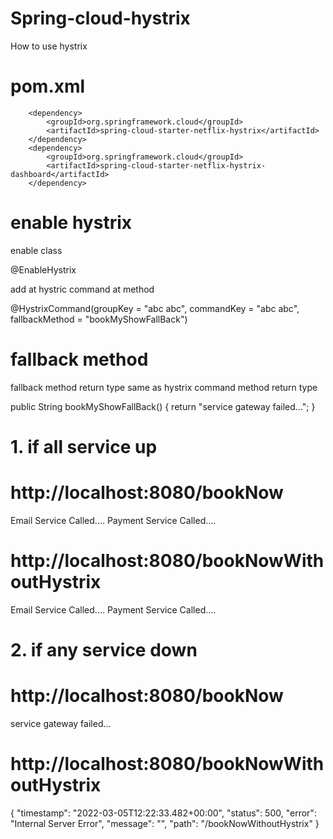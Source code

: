 # Spring-cloud-hystrix
How to use hystrix

# pom.xml
		<dependency>
			<groupId>org.springframework.cloud</groupId>
			<artifactId>spring-cloud-starter-netflix-hystrix</artifactId>
		</dependency>
		<dependency>
			<groupId>org.springframework.cloud</groupId>
			<artifactId>spring-cloud-starter-netflix-hystrix-dashboard</artifactId>
		</dependency>
    
    
# enable hystrix
enable class

@EnableHystrix


add at hystric command at method

@HystrixCommand(groupKey = "abc abc", commandKey = "abc abc", fallbackMethod = "bookMyShowFallBack")

# fallback method
fallback method return type same as hystrix command method return type

public String bookMyShowFallBack() {
		return "service gateway failed...";
	}
    
    
 # 1. if all service up
 # http://localhost:8080/bookNow
  Email Service Called....
  Payment Service Called....
 
 # http://localhost:8080/bookNowWithoutHystrix
  Email Service Called....
  Payment Service Called....
 
 # 2. if any service down
 # http://localhost:8080/bookNow
   service gateway failed...
 
 
 # http://localhost:8080/bookNowWithoutHystrix
 {
    "timestamp": "2022-03-05T12:22:33.482+00:00",
    "status": 500,
    "error": "Internal Server Error",
    "message": "",
    "path": "/bookNowWithoutHystrix"
}


 
 
